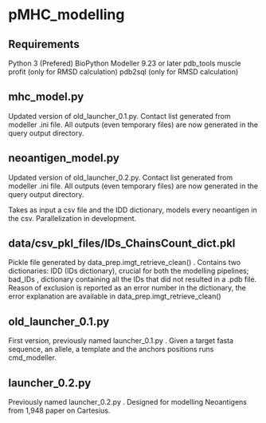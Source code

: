 # pMHC_modelling

## Requirements

Python 3 (Prefered)
BioPython
Modeller 9.23 or later
pdb_tools
muscle
profit (only for RMSD calculation)
pdb2sql (only for RMSD calculation)


## mhc_model.py
Updated version of old_launcher_0.1.py.
Contact list generated from modeller .ini file.
All outputs (even temporary files) are now generated in the query output directory.

## neoantigen_model.py
Updated version of old_launcher_0.2.py.
Contact list generated from modeller .ini file.
All outputs (even temporary files) are now generated in the query output directory.

Takes as input a csv file and the IDD dictionary, models every neoantigen in the csv.
Parallelization in development.

## data/csv_pkl_files/IDs_ChainsCount_dict.pkl
Pickle file generated by data_prep.imgt_retrieve_clean() .
Contains two dictionaries:
IDD (IDs dictionary), crucial for both the modelling pipelines;
bad_IDs , dictionary containing all the IDs that did not resulted in a .pdb file. Reason of exclusion is reported as an error number in the dictionary, the error explanation are available in data_prep.imgt_retrieve_clean()

## old_launcher_0.1.py
First version, previously named launcher_0.1.py . Given a target fasta sequence, an allele, a template and the anchors positions runs cmd_modeller.

## launcher_0.2.py
Previously named launcher_0.2.py . Designed for modelling Neoantigens from 1,948 paper on Cartesius.
